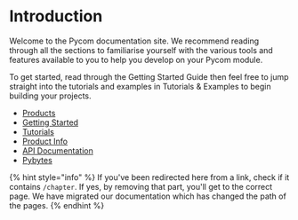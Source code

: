 # Introduction

Welcome to the Pycom documentation site. We recommend reading through all the sections to familiarise yourself with the various tools and features available to you to help you develop on your Pycom module.

To get started, read through the Getting Started Guide then feel free to jump straight into the tutorials and examples in Tutorials & Examples to begin building your projects.

* [Products](products.md)
* [Getting Started](gettingstarted/introduction.md)
* [Tutorials](tutorials/introduction.md)
* [Product Info](datasheets/introduction.md)
* [API Documentation](firmwareapi/introduction.md)
* [Pybytes](pybytes/introduction.md)

{% hint style="info" %}
If you've been redirected here from a link, check if it contains `/chapter`. If yes, by removing that part, you'll get to the correct page. We have migrated our documentation which has changed the path of the pages.
{% endhint %}



